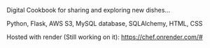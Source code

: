Digital Cookbook for sharing and exploring new dishes...

Python, Flask, AWS S3, MySQL database, SQLAlchemy, HTML, CSS

Hosted with render (Still working on it): 
https://chef.onrender.com/#
